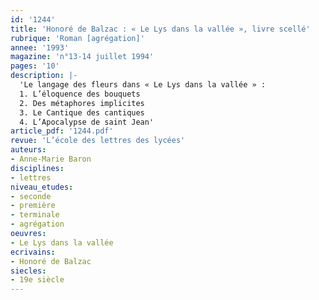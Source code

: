 ```yaml
---
id: '1244'
title: 'Honoré de Balzac : « Le Lys dans la vallée », livre scellé'
rubrique: 'Roman [agrégation]'
annee: '1993'
magazine: 'n°13-14 juillet 1994'
pages: '10'
description: |-
  'Le langage des fleurs dans « Le Lys dans la vallée » :
  1. L’éloquence des bouquets
  2. Des métaphores implicites
  3. Le Cantique des cantiques
  4. L’Apocalypse de saint Jean'
article_pdf: '1244.pdf'
revue: 'L’école des lettres des lycées'
auteurs:
- Anne-Marie Baron
disciplines:
- lettres
niveau_etudes:
- seconde
- première
- terminale
- agrégation
oeuvres:
- Le Lys dans la vallée
ecrivains:
- Honoré de Balzac
siecles:
- 19e siècle
---
```

